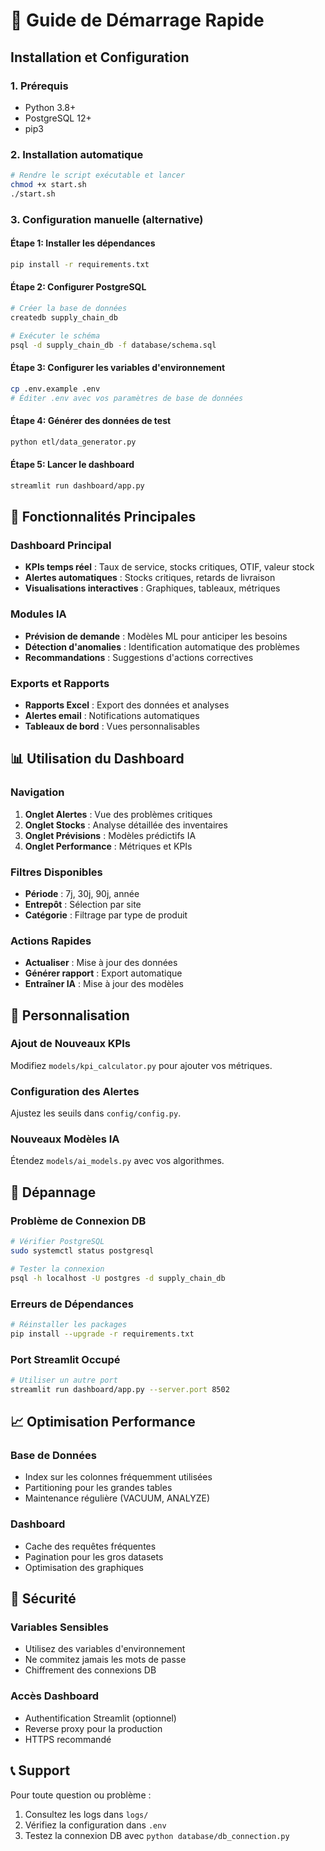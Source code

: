 # 🚀 Guide de Démarrage Rapide

## Installation et Configuration

### 1. Prérequis
- Python 3.8+
- PostgreSQL 12+
- pip3

### 2. Installation automatique
```bash
# Rendre le script exécutable et lancer
chmod +x start.sh
./start.sh
```

### 3. Configuration manuelle (alternative)

#### Étape 1: Installer les dépendances
```bash
pip install -r requirements.txt
```

#### Étape 2: Configurer PostgreSQL
```bash
# Créer la base de données
createdb supply_chain_db

# Exécuter le schéma
psql -d supply_chain_db -f database/schema.sql
```

#### Étape 3: Configurer les variables d'environnement
```bash
cp .env.example .env
# Éditer .env avec vos paramètres de base de données
```

#### Étape 4: Générer des données de test
```bash
python etl/data_generator.py
```

#### Étape 5: Lancer le dashboard
```bash
streamlit run dashboard/app.py
```

## 🎯 Fonctionnalités Principales

### Dashboard Principal
- **KPIs temps réel** : Taux de service, stocks critiques, OTIF, valeur stock
- **Alertes automatiques** : Stocks critiques, retards de livraison
- **Visualisations interactives** : Graphiques, tableaux, métriques

### Modules IA
- **Prévision de demande** : Modèles ML pour anticiper les besoins
- **Détection d'anomalies** : Identification automatique des problèmes
- **Recommandations** : Suggestions d'actions correctives

### Exports et Rapports
- **Rapports Excel** : Export des données et analyses
- **Alertes email** : Notifications automatiques
- **Tableaux de bord** : Vues personnalisables

## 📊 Utilisation du Dashboard

### Navigation
1. **Onglet Alertes** : Vue des problèmes critiques
2. **Onglet Stocks** : Analyse détaillée des inventaires
3. **Onglet Prévisions** : Modèles prédictifs IA
4. **Onglet Performance** : Métriques et KPIs

### Filtres Disponibles
- **Période** : 7j, 30j, 90j, année
- **Entrepôt** : Sélection par site
- **Catégorie** : Filtrage par type de produit

### Actions Rapides
- **Actualiser** : Mise à jour des données
- **Générer rapport** : Export automatique
- **Entraîner IA** : Mise à jour des modèles

## 🔧 Personnalisation

### Ajout de Nouveaux KPIs
Modifiez `models/kpi_calculator.py` pour ajouter vos métriques.

### Configuration des Alertes
Ajustez les seuils dans `config/config.py`.

### Nouveaux Modèles IA
Étendez `models/ai_models.py` avec vos algorithmes.

## 🚨 Dépannage

### Problème de Connexion DB
```bash
# Vérifier PostgreSQL
sudo systemctl status postgresql

# Tester la connexion
psql -h localhost -U postgres -d supply_chain_db
```

### Erreurs de Dépendances
```bash
# Réinstaller les packages
pip install --upgrade -r requirements.txt
```

### Port Streamlit Occupé
```bash
# Utiliser un autre port
streamlit run dashboard/app.py --server.port 8502
```

## 📈 Optimisation Performance

### Base de Données
- Index sur les colonnes fréquemment utilisées
- Partitioning pour les grandes tables
- Maintenance régulière (VACUUM, ANALYZE)

### Dashboard
- Cache des requêtes fréquentes
- Pagination pour les gros datasets
- Optimisation des graphiques

## 🔐 Sécurité

### Variables Sensibles
- Utilisez des variables d'environnement
- Ne commitez jamais les mots de passe
- Chiffrement des connexions DB

### Accès Dashboard
- Authentification Streamlit (optionnel)
- Reverse proxy pour la production
- HTTPS recommandé

## 📞 Support

Pour toute question ou problème :
1. Consultez les logs dans `logs/`
2. Vérifiez la configuration dans `.env`
3. Testez la connexion DB avec `python database/db_connection.py`
